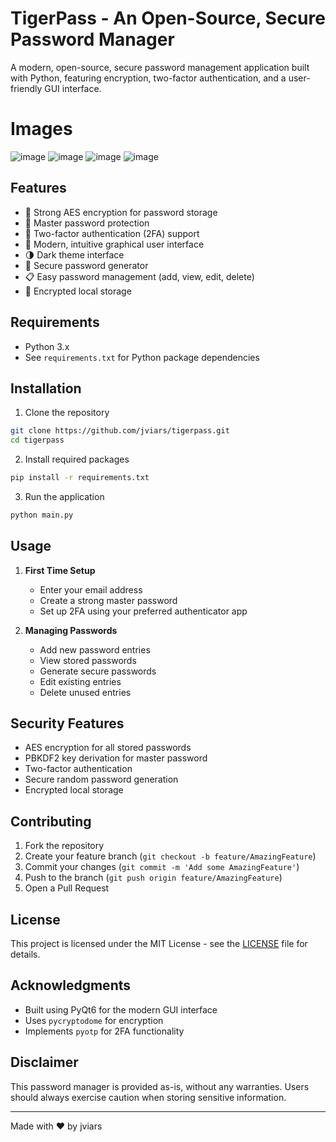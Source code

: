 # TigerPass - An Open-Source, Secure Password Manager

A modern, open-source, secure password management application built with Python, featuring encryption, two-factor authentication, and a user-friendly GUI interface.

# Images
![image](https://github.com/user-attachments/assets/e443ec33-4fbf-46e9-8bb6-3b530f22cd15)
![image](https://github.com/user-attachments/assets/b591a93e-b338-48fb-9d37-e19502074a9e)
![image](https://github.com/user-attachments/assets/b83748a4-576b-40d2-9dd0-7ed48a23bfd3)
![image](https://github.com/user-attachments/assets/8a038d92-67bc-44ad-8508-79a4a9129a37)


## Features

- 🔐 Strong AES encryption for password storage
- 🔑 Master password protection
- 📱 Two-factor authentication (2FA) support
- 🎨 Modern, intuitive graphical user interface
- 🌗 Dark theme interface
- 🎲 Secure password generator
- 📋 Easy password management (add, view, edit, delete)
- 💾 Encrypted local storage

## Requirements

- Python 3.x
- See `requirements.txt` for Python package dependencies

## Installation

1. Clone the repository
```bash
git clone https://github.com/jviars/tigerpass.git
cd tigerpass
```

2. Install required packages
```bash
pip install -r requirements.txt
```

3. Run the application
```bash
python main.py
```

## Usage

1. **First Time Setup**
   - Enter your email address
   - Create a strong master password
   - Set up 2FA using your preferred authenticator app

2. **Managing Passwords**
   - Add new password entries
   - View stored passwords
   - Generate secure passwords
   - Edit existing entries
   - Delete unused entries

## Security Features

- AES encryption for all stored passwords
- PBKDF2 key derivation for master password
- Two-factor authentication
- Secure random password generation
- Encrypted local storage

## Contributing

1. Fork the repository
2. Create your feature branch (`git checkout -b feature/AmazingFeature`)
3. Commit your changes (`git commit -m 'Add some AmazingFeature'`)
4. Push to the branch (`git push origin feature/AmazingFeature`)
5. Open a Pull Request

## License

This project is licensed under the MIT License - see the [LICENSE](LICENSE) file for details.

## Acknowledgments

- Built using PyQt6 for the modern GUI interface
- Uses `pycryptodome` for encryption
- Implements `pyotp` for 2FA functionality

## Disclaimer

This password manager is provided as-is, without any warranties. Users should always exercise caution when storing sensitive information.

---
Made with ❤️ by jviars
